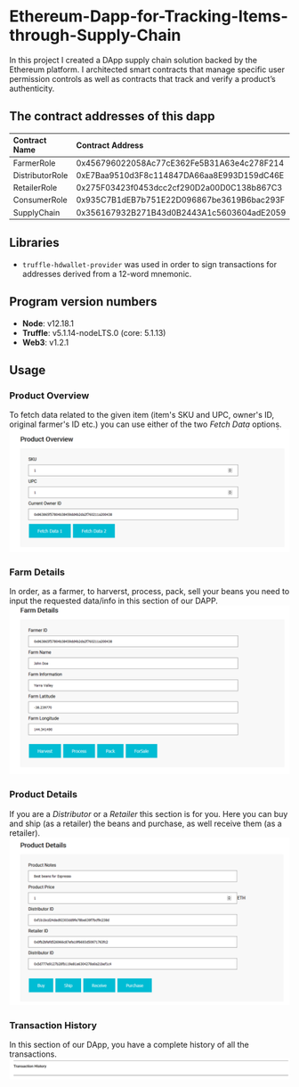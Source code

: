 # Ethereum-Dapp-for-Tracking-Items-through-Supply-Chain
In this project I created a DApp supply chain solution backed by the Ethereum platform. I architected smart contracts that manage specific user permission controls as well as contracts that track and verify a product’s authenticity. 

## The contract addresses of this dapp

| Contract Name | Contract Address|
|:--------------|:----------------|
|FarmerRole|0x456796022058Ac77cE362Fe5B31A63e4c278F214|
|DistributorRole|0xE7Baa9510d3F8c114847DA66aa8E993D159dC46E|
|RetailerRole|0x275F03423f0453dcc2cf290D2a00D0C138b867C3|
|ConsumerRole|0x935C7B1dEB7b751E22D096867be3619B6bac293F
|SupplyChain|0x356167932B271B43d0B2443A1c5603604adE2059|

## Libraries
* ```truffle-hdwallet-provider``` was used in order to sign transactions for addresses derived from a 12-word mnemonic.

## Program version numbers
* **Node**: v12.18.1
* **Truffle**: v5.1.14-nodeLTS.0 (core: 5.1.13)
* **Web3**: v1.2.1

## Usage

### Product Overview
To fetch data related to the given item (item's SKU and UPC, owner's ID, original farmer's ID etc.) you can use either of the two _Fetch Data_ options.
![](screenshots/Product_Overview.PNG)

### Farm Details
In order, as a farmer, to harverst, process, pack, sell your beans you need to input the requested data/info in this section of our DAPP.
![](screenshots/Farm_Details.PNG)

### Product Details
If you are a _Distributor_ or a _Retailer_ this section is for you. Here you can buy and ship (as a retailer) the beans and purchase, as well receive them (as a retailer).
![](screenshots/Product_Details.PNG)

### Transaction History
In this section of our DApp, you have a complete history of all the transactions.
![](screenshots/Transaction_History.PNG)
